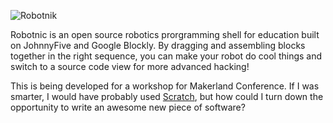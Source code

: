 ![Robotnik](https://raw2.github.com/makenai/robotnik/master/static/images/logo.png)

Robotnic is an open source robotics prorgramming shell for education built on JohnnyFive and Google Blockly. By dragging and assembling blocks together in the right sequence, you can make your robot do cool things and switch to a source code view for more advanced hacking!

This is being developed for a workshop for Makerland Conference. If I was smarter, I would have probably used [Scratch](http://scratch.mit.edu/), but how could I turn down the opportunity to write an awesome new piece of software?